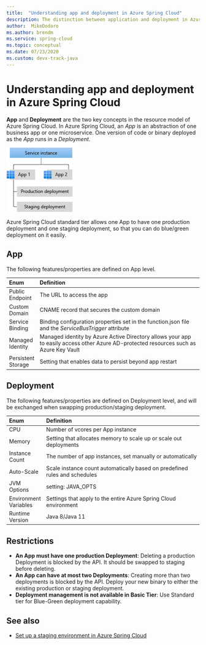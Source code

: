 ```yaml
---
title:  "Understanding app and deployment in Azure Spring Cloud"
description: The distinction between application and deployment in Azure Spring Cloud.
author:  MikeDodaro
ms.author: brendm
ms.service: spring-cloud
ms.topic: conceptual
ms.date: 07/23/2020
ms.custom: devx-track-java
---
```


# Understanding app and deployment in Azure Spring Cloud

**App** and **Deployment** are the two key concepts in the resource model of Azure Spring Cloud. In Azure Spring Cloud, an *App* is an abstraction of one business app or one microservice.  One version of code or binary deployed as the *App* runs in a *Deployment*.

 ![Apps and Deployments](./media/spring-cloud-app-and-deployment/app-deployment-rev.png)

Azure Spring Cloud standard tier allows one App to have one production deployment and one staging deployment, so that you can do blue/green deployment on it easily.

## App
The following features/properties are defined on App level.

| Enum | Definition |
|:--|:----------------|
| Public</br>Endpoint | The URL to access the app |
| Custom</br>Domain | CNAME record that secures the custom domain |
| Service</br>Binding | Binding configuration properties set in the function.json file and the *ServiceBusTrigger* attribute |
| Managed</br>Identity | Managed identity by Azure Active Directory allows your app to easily access other Azure AD-protected resources such as Azure Key Vault |
| Persistent</br>Storage | Setting that enables data to persist beyond app restart |

## Deployment

The following features/properties are defined on Deployment level, and will be exchanged when swapping production/staging deployment.

| Enum | Definition |
|:--|:----------------|
| CPU | Number of vcores per App instance |
| Memory | Setting that allocates memory to scale up or scale out deployments |
| Instance</br>Count | The number of app instances, set manually or automatically |
| Auto-Scale | Scale instance count automatically based on predefined rules and schedules |
| JVM</br>Options | setting: JAVA_OPTS |
| Environment</br>Variables | Settings that apply to the entire Azure Spring Cloud environment |
| Runtime</br>Version | Java 8/Java 11|

## Restrictions

* **An App must have one production Deployment**: Deleting a production Deployment is blocked by the API. It should be swapped to staging before deleting.
* **An App can have at most two Deployments**: Creating more than two deployments is blocked by the API. Deploy your new binary to either the existing production or staging deployment.
* **Deployment management is not available in Basic Tier**: Use Standard tier for Blue-Green deployment capability.

## See also
* [Set up a staging environment in Azure Spring Cloud](spring-cloud-howto-staging-environment.md)